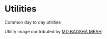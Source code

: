 # Utilities
Common day to day utilities


Utility image contributed by [MD BADSHA MEAH](https://www.iconfinder.com/visuallanguage)
